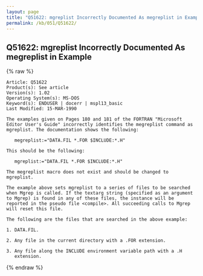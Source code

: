 ```yaml
---
layout: page
title: "Q51622: mgreplist Incorrectly Documented As megreplist in Example"
permalink: /kb/051/Q51622/
---
```


## Q51622: mgreplist Incorrectly Documented As megreplist in Example

{% raw %}

	Article: Q51622
	Product(s): See article
	Version(s): 1.02
	Operating System(s): MS-DOS
	Keyword(s): ENDUSER | docerr | mspl13_basic
	Last Modified: 15-MAR-1990
	
	The examples given on Pages 180 and 181 of the FORTRAN "Microsoft
	Editor User's Guide" incorrectly identifies the megreplist command as
	mgreplist. The documentation shows the following:
	
	   megreplist:="DATA.FIL *.FOR $INCLUDE:*.H"
	
	This should be the following:
	
	   mgreplist:="DATA.FIL *.FOR $INCLUDE:*.H"
	
	The megreplist macro does not exist and should be changed to
	mgreplist.
	
	The example above sets mgreplist to a series of files to be searched
	when Mgrep is called. If the textarg string (specified as an argument
	to Mgrep) is found in any of these files, the instance will be
	reported in the pseudo file <compile>. All succeeding calls to Mgrep
	will reset this file.
	
	The following are the files that are searched in the above example:
	
	1. DATA.FIL.
	
	2. Any file in the current directory with a .FOR extension.
	
	3. Any file along the INCLUDE environment variable path with a .H
	   extension.

{% endraw %}
